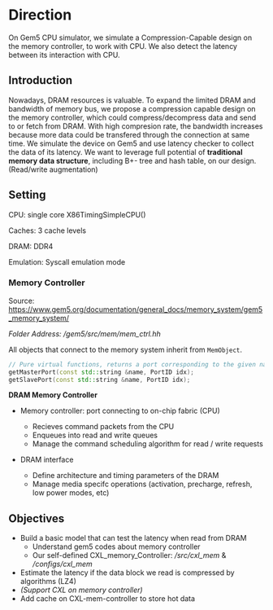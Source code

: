 # Direction

On Gem5 CPU simulator, we simulate a Compression-Capable design on the memory controller, to work with CPU. We also detect the latency between its interaction with CPU. 

## Introduction

Nowadays, DRAM resources is valuable. To expand the limited DRAM and bandwidth of memory bus, we propose a compression capable design on the memory controller, which could compress/decompress data and send to or fetch from DRAM. With high compresion rate, the bandwidth increases because more data could be transfered through the connection at same time. We simulate the device on Gem5 and use latency checker to collect the data of its latency. We want to leverage full potential of **traditional memory data structure**, including B+- tree and hash table, on our design. (Read/write augmentation)

## Setting

CPU: single core X86TimingSimpleCPU()

Caches: 3 cache levels

DRAM: DDR4

Emulation: Syscall emulation mode

### Memory Controller

Source: https://www.gem5.org/documentation/general_docs/memory_system/gem5_memory_system/

*Folder Address: /gem5/src/mem/mem_ctrl.hh*

All objects that connect to the memory system inherit from `MemObject`.

```c++
// Pure virtual functions, returns a port corresponding to the given name and index. 
getMasterPort(const std::string &name, PortID idx);
getSlavePort(const std::string &name, PortID idx);
```

**DRAM Memory Controller**

- Memory controller: port connecting to on-chip fabric (CPU)
  - Recieves command packets from the CPU
  - Enqueues into read and write queues
  - Manage the command scheduling algorithm for read / write requests

- DRAM interface
  - Define architecture and timing parameters of the DRAM
  - Manage media specifc operations (activation, precharge, refresh, low power modes, etc)



## Objectives

- Build a basic model that can test the latency when read from DRAM
  - Understand gem5 codes about memory controller
  - Our self-defined CXL_memory_Controller: */src/cxl_mem* & */configs/cxl_mem*
- Estimate the latency if the data block we read is compressed by algorithms (LZ4)
- *(Support CXL on memory controller)*
- Add cache on CXL-mem-controller to store hot data